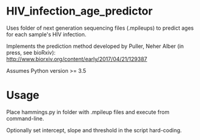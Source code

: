 # HIV_infection_age_predictor
Uses folder of next generation sequencing files (.mpileups) to predict ages for each sample's HIV infection.

Implements the prediction method developed by 
Puller, Neher Alber (in press, see bioRxiv):
http://www.biorxiv.org/content/early/2017/04/21/129387

Assumes Python version >= 3.5

# Usage
Place hammings.py in folder with .mpileup files and execute from command-line.

Optionally set intercept, slope and threshold in the script hard-coding.
